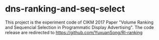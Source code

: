 # dns-ranking-and-seq-select
This project is the experiment code of CIKM 2017 Paper "Volume Ranking and Sequencial Selection in Programmatic Display Advertising".
The code release are redirected to 
https://github.com/YuxuanSong/Rl-ranking
